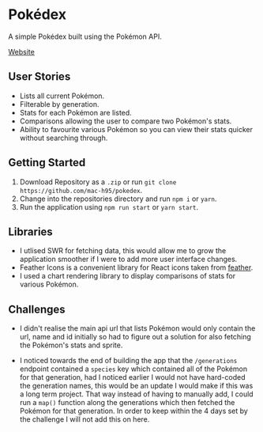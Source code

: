 # Pokédex

A simple Pokédex built using the Pokémon API.

[Website](https://pokedex-mac.vercel.app)

## User Stories

- Lists all current Pokémon.
- Filterable by generation.
- Stats for each Pokémon are listed.
- Comparisons allowing the user to compare two Pokémon's stats.
- Ability to favourite various Pokémon so you can view their stats quicker without searching through.

## Getting Started

1. Download Repository as a `.zip` or run `git clone https://github.com/mac-h95/pokedex`.
2. Change into the repositories directory and run `npm i` or `yarn`.
3. Run the application using `npm run start` or `yarn start`.

## Libraries

- I utlised SWR for fetching data, this would allow me to grow the application smoother if I were to add more user interface changes.
- Feather Icons is a convenient library for React icons taken from [feather](https://feathericons.com).
- I used a chart rendering library to display comparisons of stats for various Pokémon.

## Challenges

- I didn't realise the main api url that lists Pokémon would only contain the url, name and id initially so had to figure out a solution for also fetching the Pokémon's stats and sprite.

- I noticed towards the end of building the app that the `/generations` endpoint contained a `species` key which contained all of the Pokémon for that generation, had I noticed earlier I would not have hard-coded the generation names, this would be an update I would make if this was a long term project. That way instead of having to manually add, I could run a `map()` function along the generations which then fetched the Pokémon for that generation. In order to keep within the 4 days set by the challenge I will not add this on here.
